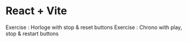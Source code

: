 # React + Vite

Exercise : Horloge with stop & reset buttons
Exercise : Chrono with play, stop & restart buttons

